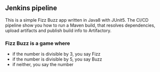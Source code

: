 
## Jenkins pipeline 
This is a simple Fizz Buzz app written in Java8 with JUnit5. The CI/CD pipeline show you how to run a Maven build, that resolves dependencies, upload artifacts and publish build info to Artifactory. 


### Fizz Buzz is a game where
- if the number is divisible by 3, you say Fizz
- if the number is divisible by 5, you say Buzz
- if neither, you say the number
